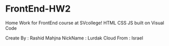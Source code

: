 # FrontEnd-HW2
Home Work for FrontEnd course at SVcollege!
HTML CSS JS
built on Visual Code



Create By : Rashid Mahjna 
NickName : Lurdak Cloud
From : Israel
